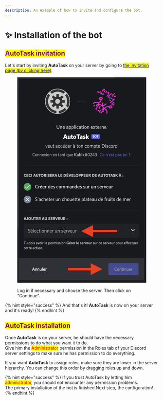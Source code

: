 ```yaml
---
description: An example of how to invite and configure the bot.
---
```


# ✨ Installation of the bot

## <mark style="color:purple;">AutoTask invitation</mark>

Let's start by inviting **AutoTask** on your server by going to [<mark style="color:blue;">the invitation page (by clicking here)</mark>](https://discord.com/api/oauth2/authorize?client\_id=1031790327570374686\&permissions=8\&scope=bot%20applications.commands).

<figure><img src=".gitbook/assets/invite-bot.png" alt=""><figcaption><p>Log in if necessary and choose the server. Then click on "Continue".</p></figcaption></figure>

{% hint style="success" %}
And that's it! **AutoTask** is now on your server and it's ready!
{% endhint %}

## <mark style="color:purple;">AutoTask installation</mark>

Once **AutoTask** is on your server, he should have the necessary permissions to do what you want it to do.\
Give him the <mark style="color:red;">Administrator</mark> permission in the Roles tab of your Discord server settings to make sure he has permission to do everything.

If you want **AutoTask** to assign roles, make sure they are lower in the server hierarchy. You can change this order by dragging roles up and down.

{% hint style="success" %}
If you trust AutoTask by letting him <mark style="color:red;">administrator</mark>, you should not encounter any permission problems.\
The primary installation of the bot is finished.Next step, the configuration!
{% endhint %}
